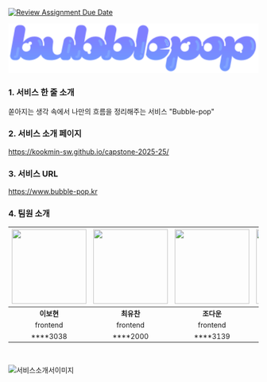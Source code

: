 [![Review Assignment Due Date](https://classroom.github.com/assets/deadline-readme-button-22041afd0340ce965d47ae6ef1cefeee28c7c493a6346c4f15d667ab976d596c.svg)](https://classroom.github.com/a/gFPznrUY)


<div align="center">
<img width="1079" alt="image" src="https://github.com/kookmin-sw/capstone-2025-25/blob/develop/frontend/src/assets/logo.svg" />

</div>

### 1. 서비스 한 줄 소개
쏟아지는 생각 속에서 나만의 흐름을 정리해주는 서비스 "Bubble-pop"

### 2. 서비스 소개 페이지
https://kookmin-sw.github.io/capstone-2025-25/

### 3. 서비스 URL
https://www.bubble-pop.kr


<!--### 2. 소개 영상

프로젝트 소개하는 영상을 추가하세요-->

### 4. 팀원 소개

<div>
  
|<img src="https://avatars.githubusercontent.com/u/84188904?v=4" width="150" height="150">|<img src="https://avatars.githubusercontent.com/u/66055587?v=4" width="150" height="150">|<img src="https://avatars.githubusercontent.com/u/105338882?v=4" width="150" height="150">|<img src="https://avatars.githubusercontent.com/u/65989284?v=4" width="150" height="150">|<img src="https://avatars.githubusercontent.com/u/100904133?v=4" width="150" height="150">|<img src="https://avatars.githubusercontent.com/u/87667113?v=4" width="150" height="150">|
| :---: | :---: | :---: | :---: | :---: | :---: |
| **이보현** | **최유찬** | **조다운** | **류건** | **유다영** | **김도훈** |
| frontend | frontend | frontend | backend | backend | backend |
| ****3038 | ****2000 | ****3139 | ****3103 | ****3027 | ****2208 |
</div>

<br/> 

![서비스소개서이미지](https://github.com/user-attachments/assets/56ad1164-0356-4ee3-a364-3b4a4a66b6fb)


